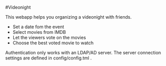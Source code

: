 #Videonight

This webapp helps you organizing a videonight with friends.

- Set a date fom the event
- Select movies from IMDB
- Let the viewers vote on the movies
- Choose the best voted movie to watch

Authentication only works with an LDAP/AD server. The server connection
settings are defined in config/config.tml .
